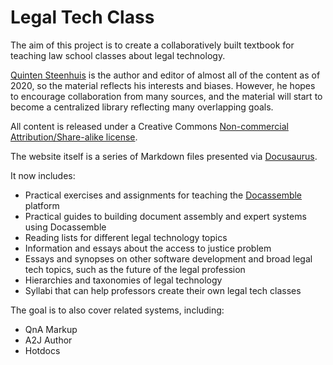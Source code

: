 # Legal Tech Class
The aim of this project is to create a collaboratively built textbook for teaching law school classes about legal technology.

[Quinten Steenhuis](https://nonprofittechy.com) is the author and editor of almost all of the content as of 2020, so the material
reflects his interests and biases. However, he hopes to encourage collaboration from many sources, and the material will
start to become a centralized library reflecting many overlapping goals.

All content is released under a Creative Commons [Non-commercial Attribution/Share-alike license](https://creativecommons.org/licenses/by-nc-sa/2.0/).

The website itself is a series of Markdown files presented via [Docusaurus](https://v2.docusaurus.io/). 

It now includes:

* Practical exercises and assignments for teaching the [Docassemble](https://docassemble.org) platform
* Practical guides to building document assembly and expert systems using Docassemble
* Reading lists for different legal technology topics
* Information and essays about the access to justice problem
* Essays and synopses on other software development and broad legal tech topics, such as the future of the legal profession
* Hierarchies and taxonomies of legal technology
* Syllabi that can help professors create their own legal tech classes

The goal is to also cover related systems, including:
* QnA Markup
* A2J Author
* Hotdocs
